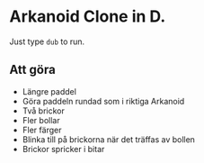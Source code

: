 # Arkanoid Clone in D.

Just type `dub` to run.

## Att göra
+ Längre paddel
+ Göra paddeln rundad som i riktiga Arkanoid
+ Två brickor
+ Fler bollar
+ Fler färger
+ Blinka till på brickorna när det träffas av bollen
+ Brickor spricker i bitar
